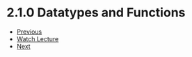 # 2.1.0 Datatypes and Functions

* [Previous](higher-order-functions.md)
* [Watch Lecture](https://www.youtube.com/watch?v=OnuYmTbj9pk&list=PLJ3w5xyG4JWmBVIigNBytJhvSSfZZzfTm&index=4)
* [Next](higher-order-functions.md)